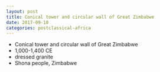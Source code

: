 ```yaml
---
layout: post
title: Conical tower and circular wall of Great Zimbabwe
date: 2017-09-10
categories: postclassical-africa
---
```


* Conical tower and circular wall of Great Zimbabwe
* 1,000-1,400 CE
* dressed granite
* Shona people, Zimbabwe
